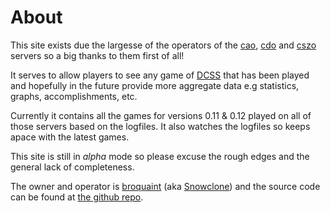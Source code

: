 # About

This site exists due the largesse of the operators of the [cao][cao],
[cdo][cdo] and [cszo][cszo] servers so a big thanks to them first of
all!

It serves to allow players to see any game of
[DCSS][cdo] that has been played and hopefully in
the future provide more aggregate data e.g statistics, graphs,
accomplishments, etc.

Currently it contains all the games for versions 0.11 & 0.12 played on
all of those servers based on the logfiles. It also watches the
logfiles so keeps apace with the latest games.

This site is still in *alpha* mode so please excuse the rough edges
and the general lack of completeness.

The owner and operator is [broquaint](mailto:broquaint@broquaint.com)
(aka [Snowclone][myplayer]) and the source code can be found at
[the github repo][repo].

[cao]: http://crawl.akrasiac.org/ "crawl.akrasiac.org"
[cdo]: https://crawl.develz.org/ "crawl.develz.org"
[cszo]: https://crawl.s-z.org/ "crawl.s-z.org"
[myplayer]: http://soupstash.broquaint.com/users/unclaimed/players/Snowclone-crawl
[repo]: https://github.com/broquaint/soup-stash
